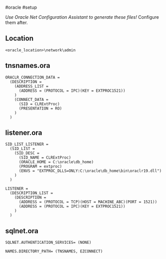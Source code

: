 #oracle #setup 

*Use Oracle Net Configuration Assistant to generate these files!* 
Configure them after.

## Location
```
<oracle_location>\network\admin
```
## tnsnames.ora
```
ORACLR_CONNECTION_DATA =
  (DESCRIPTION =
    (ADDRESS_LIST =
      (ADDRESS = (PROTOCOL = IPC)(KEY = EXTPROC1521))
    )
    (CONNECT_DATA =
      (SID = CLRExtProc)
      (PRESENTATION = RO)
    )
  )
```
## listener.ora
```
SID_LIST_LISTENER =
  (SID_LIST =
    (SID_DESC =
      (SID_NAME = CLRExtProc)
      (ORACLE_HOME = C:\oracle\db_home)
      (PROGRAM = extproc)
      (ENVS = "EXTPROC_DLLS=ONLY:C:\oracle\db_home\bin\oraclr19.dll")
    )
  )

LISTENER =
  (DESCRIPTION_LIST =
    (DESCRIPTION =
      (ADDRESS = (PROTOCOL = TCP)(HOST = MACHINE_ABC)(PORT = 1521))
      (ADDRESS = (PROTOCOL = IPC)(KEY = EXTPROC1521))
    )
  )
```
## sqlnet.ora
```
SQLNET.AUTHENTICATION_SERVICES= (NONE)

NAMES.DIRECTORY_PATH= (TNSNAMES, EZCONNECT)
```
